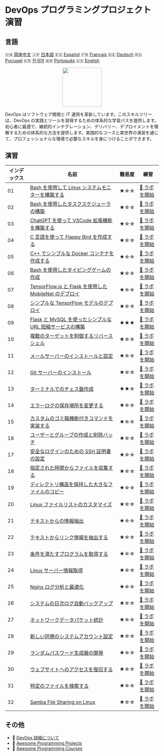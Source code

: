 # DevOps プログラミングプロジェクト演習

## 言語

🇨🇳 [简体中文](README_zh.md) 🇯🇵 [日本語](README_ja.md) 🇪🇸 [Español](README_es.md) 🇫🇷 [Français](README_fr.md) 🇩🇪 [Deutsch](README_de.md) 🇷🇺 [Русский](README_ru.md) 🇰🇷 [한국어](README_ko.md) 🇧🇷 [Português](README_pt.md) 🇺🇸 [English](README.md) 

<div align="center">
<img width="128px" src="https://file.labex.io/path/a3Od9y18p0bV.png">
</div>

DevOps はソフトウェア開発と IT 運用を革新しています。このスキルツリーは、DevOps の実践とツールを習得するための体系的な学習パスを提供します。初心者に最適で、継続的インテグレーション、デリバリー、デプロイメントを理解するための体系的な方法を提供します。実践的なコースと実世界の演習を通じて、プロフェッショナルな環境で必要なスキルを身につけることができます。

## 演習

|   インデックス | 名前                                                                                                                                              | 難易度   | 練習                                                                                                   |
|----------------|---------------------------------------------------------------------------------------------------------------------------------------------------|----------|--------------------------------------------------------------------------------------------------------|
|             01 | [Bash を使用して Linux システムモニターを構築する](https://labex.io/ja/courses/project-build-a-linux-system-monitor-using-bash)                   | ★☆☆      | [🚀 ラボを開始](https://labex.io/ja/courses/project-build-a-linux-system-monitor-using-bash)           |
|             02 | [Bash を使用したタスクスケジューラの構築](https://labex.io/ja/courses/project-build-a-task-scheduler-using-bash)                                  | ★☆☆      | [🚀 ラボを開始](https://labex.io/ja/courses/project-build-a-task-scheduler-using-bash)                 |
|             03 | [ChatGPT を使って VSCode 拡張機能を構築する](https://labex.io/ja/courses/project-build-an-vscode-extension-with-chatgpt)                          | ★☆☆      | [🚀 ラボを開始](https://labex.io/ja/courses/project-build-an-vscode-extension-with-chatgpt)            |
|             04 | [C 言語を使って Flappy Bird を作成する](https://labex.io/ja/courses/project-building-flappy-bird-using-c)                                         | ★☆☆      | [🚀 ラボを開始](https://labex.io/ja/courses/project-building-flappy-bird-using-c)                      |
|             05 | [C++ でシンプルな Docker コンテナを作成する](https://labex.io/ja/courses/project-creating-a-simple-docker-container-in-cpp)                       | ★☆☆      | [🚀 ラボを開始](https://labex.io/ja/courses/project-creating-a-simple-docker-container-in-cpp)         |
|             06 | [Bash を使用したタイピングゲームの作成](https://labex.io/ja/courses/project-creating-a-typing-game-using-bash)                                    | ★☆☆      | [🚀 ラボを開始](https://labex.io/ja/courses/project-creating-a-typing-game-using-bash)                 |
|             07 | [TensorFlow.js と Flask を使用した MobileNet のデプロイ](https://labex.io/ja/courses/project-deploying-mobilenet-with-tensorflowjs-and-flask)     | ★☆☆      | [🚀 ラボを開始](https://labex.io/ja/courses/project-deploying-mobilenet-with-tensorflowjs-and-flask)   |
|             08 | [シンプルな TensorFlow モデルのデプロイ](https://labex.io/ja/courses/project-deploying-a-simple-tensorflow-model)                                 | ★☆☆      | [🚀 ラボを開始](https://labex.io/ja/courses/project-deploying-a-simple-tensorflow-model)               |
|             09 | [Flask と MySQL を使ったシンプルな URL 短縮サービスの構築](https://labex.io/ja/courses/project-build-a-simple-url-shortener-with-flask-and-mysql) | ★★★      | [🚀 ラボを開始](https://labex.io/ja/courses/project-build-a-simple-url-shortener-with-flask-and-mysql) |
|             10 | [複数のターゲットを制御するリバースシェル](https://labex.io/ja/courses/project-reverse-shell-to-control-multiple-targets)                         | ★☆☆      | [🚀 ラボを開始](https://labex.io/ja/courses/project-reverse-shell-to-control-multiple-targets)         |
|             11 | [メールサーバーのインストールと設定](https://labex.io/ja/courses/project-installing-and-configuring-a-mail-server)                                | ★☆☆      | [🚀 ラボを開始](https://labex.io/ja/courses/project-installing-and-configuring-a-mail-server)          |
|             12 | [Git サーバーのインストール](https://labex.io/ja/courses/project-installing-a-git-server)                                                         | ★☆☆      | [🚀 ラボを開始](https://labex.io/ja/courses/project-installing-a-git-server)                           |
|             13 | [ターミナルでのチェス盤作成](https://labex.io/ja/courses/project-chess-board-in-terminal)                                                         | ★★☆      | [🚀 ラボを開始](https://labex.io/ja/courses/project-chess-board-in-terminal)                           |
|             14 | [エラーログの保存場所を変更する](https://labex.io/ja/courses/project-changing-the-error-log-location)                                             | ★☆☆      | [🚀 ラボを開始](https://labex.io/ja/courses/project-changing-the-error-log-location)                   |
|             15 | [カスタムのゴミ箱機能付きコマンドを実装する](https://labex.io/ja/courses/project-avoid-accidental-deletion)                                       | ★☆☆      | [🚀 ラボを開始](https://labex.io/ja/courses/project-avoid-accidental-deletion)                         |
|             16 | [ユーザーとグループの作成と削除バッチ](https://labex.io/ja/courses/project-bulk-creation-and-deletion-of-users-and-groups)                        | ★☆☆      | [🚀 ラボを開始](https://labex.io/ja/courses/project-bulk-creation-and-deletion-of-users-and-groups)    |
|             17 | [安全なログインのための SSH 証明書の設定](https://labex.io/ja/courses/project-certificate-configuration)                                          | ★☆☆      | [🚀 ラボを開始](https://labex.io/ja/courses/project-certificate-configuration)                         |
|             18 | [指定された時間からファイルを収集する](https://labex.io/ja/courses/project-collect-files-from-specified-time)                                     | ★☆☆      | [🚀 ラボを開始](https://labex.io/ja/courses/project-collect-files-from-specified-time)                 |
|             19 | [ディレクトリ構造を保持した大きなファイルのコピー](https://labex.io/ja/courses/project-copy-specified-files)                                      | ★☆☆      | [🚀 ラボを開始](https://labex.io/ja/courses/project-copy-specified-files)                              |
|             20 | [Linux ファイルリストのカスタマイズ](https://labex.io/ja/courses/project-directory-size)                                                          | ★☆☆      | [🚀 ラボを開始](https://labex.io/ja/courses/project-directory-size)                                    |
|             21 | [テキストからの情報抽出](https://labex.io/ja/courses/project-extracting-information-from-text)                                                    | ★☆☆      | [🚀 ラボを開始](https://labex.io/ja/courses/project-extracting-information-from-text)                  |
|             22 | [テキストからリンク情報を抽出する](https://labex.io/ja/courses/project-extracting-link-information-from-text)                                     | ★☆☆      | [🚀 ラボを開始](https://labex.io/ja/courses/project-extracting-link-information-from-text)             |
|             23 | [条件を満たすプログラムを取得する](https://labex.io/ja/courses/project-get-program-that-satisfies-the-condition)                                  | ★☆☆      | [🚀 ラボを開始](https://labex.io/ja/courses/project-get-program-that-satisfies-the-condition)          |
|             24 | [Linux サーバー情報取得](https://labex.io/ja/courses/project-get-system-information)                                                              | ★☆☆      | [🚀 ラボを開始](https://labex.io/ja/courses/project-get-system-information)                            |
|             25 | [Nginx ログ分析と最適化](https://labex.io/ja/courses/project-log-analysis)                                                                        | ★☆☆      | [🚀 ラボを開始](https://labex.io/ja/courses/project-log-analysis)                                      |
|             26 | [システムの日次ログ自動バックアップ](https://labex.io/ja/courses/project-log-backup)                                                              | ★☆☆      | [🚀 ラボを開始](https://labex.io/ja/courses/project-log-backup)                                        |
|             27 | [ネットワークデータパケット統計](https://labex.io/ja/courses/project-network-data-packet-statistics)                                              | ★☆☆      | [🚀 ラボを開始](https://labex.io/ja/courses/project-network-data-packet-statistics)                    |
|             28 | [新しい同僚のシステムアカウント設定](https://labex.io/ja/courses/project-new-colleague-system-account-setup)                                      | ★☆☆      | [🚀 ラボを開始](https://labex.io/ja/courses/project-new-colleague-system-account-setup)                |
|             29 | [ランダムパスワード生成器の開発](https://labex.io/ja/courses/project-password-generator)                                                          | ★☆☆      | [🚀 ラボを開始](https://labex.io/ja/courses/project-password-generator)                                |
|             30 | [ウェブサイトへのアクセスを復旧する](https://labex.io/ja/courses/project-restore-access-to-website)                                               | ★☆☆      | [🚀 ラボを開始](https://labex.io/ja/courses/project-restore-access-to-website)                         |
|             31 | [特定のファイルを検索する](https://labex.io/ja/courses/project-searching-for-specific-files)                                                      | ★☆☆      | [🚀 ラボを開始](https://labex.io/ja/courses/project-searching-for-specific-files)                      |
|             32 | [Samba File Sharing on Linux](https://labex.io/ja/courses/project-samba-file-sharing-on-linux)                                                    | ★☆☆      | [🚀 ラボを開始](https://labex.io/ja/courses/project-samba-file-sharing-on-linux)                       |

## その他

- 🔗 [DevOps 詳細について](https://labex.io/ja/skilltrees/devops)
- 🔗 [Awesome Programming Projects](https://github.com/labex-labs/awesome-programming-projects)
- 🔗 [Awesome Programming Courses](https://github.com/labex-labs/awesome-programming-courses)

